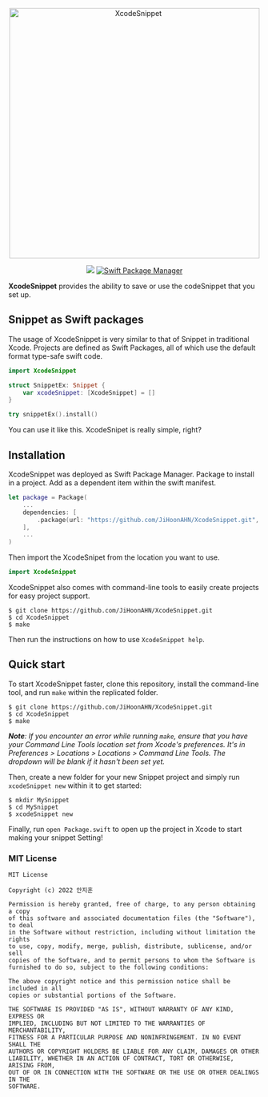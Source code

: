 <p align="center">
    <img src="https://user-images.githubusercontent.com/68891494/206922287-5c034eb8-8cd0-4c03-9c95-233aeae4b40f.svg" width="500" max-width="90%" alt="XcodeSnippet" />
</p>

<p align="center">
    <img src="https://img.shields.io/badge/Swift-5.5-orange.svg" />
    <a href="https://swift.org/package-manager">
        <img src="https://img.shields.io/badge/swiftpm-compatible-brightgreen.svg?style=flat" alt="Swift Package Manager" />
    </a>
</p>

**XcodeSnippet** provides the ability to save or use the codeSnippet that you set up.

## Snippet as Swift packages
The usage of XcodeSnippet is very similar to that of Snippet in traditional Xcode.
Projects are defined as Swift Packages, all of which use the default format type-safe swift code.

```swift
import XcodeSnippet

struct SnippetEx: Snippet {
    var xcodeSnippet: [XcodeSnippet] = []
}

try snippetEx().install()
```
You can use it like this. XcodeSnipet is really simple, right?

## Installation
XcodeSnippet was deployed as Swift Package Manager. Package to install in a project. Add as a dependent item within the swift manifest.
```swift
let package = Package(
    ...
    dependencies: [
        .package(url: "https://github.com/JiHoonAHN/XcodeSnippet.git", from: "0.1.0")
    ],
    ...
)
```
Then import the XcodeSnipet from the location you want to use.
```swift
import XcodeSnippet
```

XcodeSnippet also comes with command-line tools to easily create projects for easy project support.
```
$ git clone https://github.com/JiHoonAHN/XcodeSnippet.git
$ cd XcodeSnippet
$ make
```

Then run the instructions on how to use `XcodeSnippet help`.

## Quick start
To start XcodeSnippet faster, clone this repository, install the command-line tool, and run `make` within the replicated folder.

```
$ git clone https://github.com/JiHoonAHN/XcodeSnippet.git
$ cd XcodeSnippet
$ make
```

_**Note**: If you encounter an error while running `make`, ensure that you have your Command Line Tools location set from Xcode's preferences. It's in Preferences > Locations > Locations > Command Line Tools. The dropdown will be blank if it hasn't been set yet._

Then, create a new folder for your new Snippet project and simply run `xcodeSnippet new` within it to get started:

```
$ mkdir MySnippet
$ cd MySnippet
$ xcodeSnippet new
```
Finally, run `open Package.swift` to open up the project in Xcode to start making your snippet Setting!

### MIT License
```
MIT License

Copyright (c) 2022 안지훈

Permission is hereby granted, free of charge, to any person obtaining a copy
of this software and associated documentation files (the "Software"), to deal
in the Software without restriction, including without limitation the rights
to use, copy, modify, merge, publish, distribute, sublicense, and/or sell
copies of the Software, and to permit persons to whom the Software is
furnished to do so, subject to the following conditions:

The above copyright notice and this permission notice shall be included in all
copies or substantial portions of the Software.

THE SOFTWARE IS PROVIDED "AS IS", WITHOUT WARRANTY OF ANY KIND, EXPRESS OR
IMPLIED, INCLUDING BUT NOT LIMITED TO THE WARRANTIES OF MERCHANTABILITY,
FITNESS FOR A PARTICULAR PURPOSE AND NONINFRINGEMENT. IN NO EVENT SHALL THE
AUTHORS OR COPYRIGHT HOLDERS BE LIABLE FOR ANY CLAIM, DAMAGES OR OTHER
LIABILITY, WHETHER IN AN ACTION OF CONTRACT, TORT OR OTHERWISE, ARISING FROM,
OUT OF OR IN CONNECTION WITH THE SOFTWARE OR THE USE OR OTHER DEALINGS IN THE
SOFTWARE.
```

